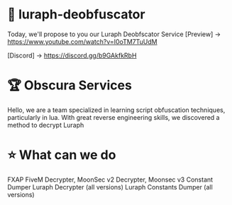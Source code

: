 # 🎀 luraph-deobfuscator
Today, we'll propose to you our Luraph Deobfscator Service
[Preview] -> https://www.youtube.com/watch?v=I0oTM7TuUdM

[Discord] -> https://discord.gg/b9GAkfkRbH

# 🏆 Obscura Services

Hello, we are a team specialized in learning script obfuscation techniques, particularly in lua. With great reverse engineering skills, we discovered a method to decrypt Luraph

# ⭐ What can we do

FXAP FiveM Decrypter,
MoonSec v2 Decrypter,
Moonsec v3 Constant Dumper
Luraph Decrypter (all versions)
Luraph Constants Dumper (all versions)
